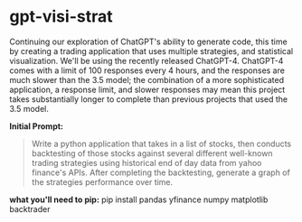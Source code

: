 # gpt-visi-strat
Continuing our exploration of ChatGPT's ability to generate code, this time by creating a trading application that uses multiple strategies, and statistical visualization. We'll be using the recently released ChatGPT-4. ChatGPT-4 comes with a limit of 100 responses every 4 hours, and the responses are much slower than the 3.5 model; the combination of a more sophisticated application, a response limit, and slower responses may mean this project takes substantially longer to complete than previous projects that used the 3.5 model.

__Initial Prompt:__
> Write a python application that takes in a list of stocks, then conducts backtesting of those stocks against several different well-known trading strategies using historical end of day data from yahoo finance's APIs. After completing the backtesting, generate a graph of the strategies performance over time.

__what you'll need to pip:__
pip install pandas yfinance numpy matplotlib backtrader